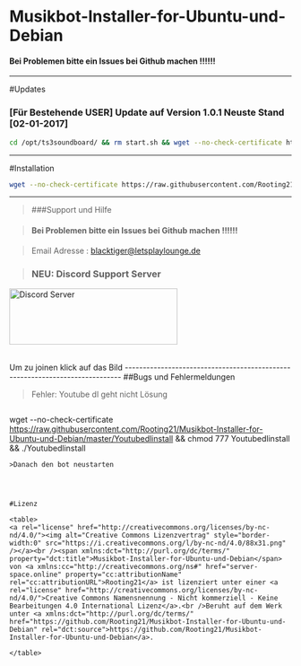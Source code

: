 # Musikbot-Installer-for-Ubuntu-und-Debian

<dl>


</dl>

#### Bei Problemen bitte ein Issues bei Github machen !!!!!!

----------------------------------------

#Updates

### [Für Bestehende USER] Update auf Version 1.0.1 Neuste Stand [02-01-2017] 
```sh
cd /opt/ts3soundboard/ && rm start.sh && wget --no-check-certificate https://raw.githubusercontent.com/Rooting21/Musikbot-Installer-for-Ubuntu-und-Debian/master/start.sh && chmod 777 start.sh && ./start.sh update

```
--------------------------------------

#Installation
```sh
wget --no-check-certificate https://raw.githubusercontent.com/Rooting21/Musikbot-Installer-for-Ubuntu-und-Debian/master/install && chmod 777 install && ./install

```
------------------------------------------------------------------

> ###Support und Hilfe



> #### Bei Problemen bitte ein Issues bei Github machen !!!!!!

> Email Adresse : blacktiger@letsplaylounge.de

> ### NEU: Discord Support Server
<table>
<a href="https://discord.gg/yZM5zzD"><img src="https://discordapp.com/assets/fc0b01fe10a0b8c602fb0106d8189d9b.png" alt="Discord Server" height="100" width="300" /></a>
</table>
Um zu joinen klick auf das Bild
-----------------------------------------------------------------------------
##Bugs und Fehlermeldungen 

>Fehler: Youtube dl geht nicht
>Lösung 

>```sh 
wget --no-check-certificate https://raw.githubusercontent.com/Rooting21/Musikbot-Installer-for-Ubuntu-und-Debian/master/Youtubedlinstall && chmod 777 Youtubedlinstall && ./Youtubedlinstall
```
>Danach den bot neustarten
 



#Lizenz

<table>
<a rel="license" href="http://creativecommons.org/licenses/by-nc-nd/4.0/"><img alt="Creative Commons Lizenzvertrag" style="border-width:0" src="https://i.creativecommons.org/l/by-nc-nd/4.0/88x31.png" /></a><br /><span xmlns:dct="http://purl.org/dc/terms/" property="dct:title">Musikbot-Installer-for-Ubuntu-und-Debian</span> von <a xmlns:cc="http://creativecommons.org/ns#" href="server-space.online" property="cc:attributionName" rel="cc:attributionURL">Rooting21</a> ist lizenziert unter einer <a rel="license" href="http://creativecommons.org/licenses/by-nc-nd/4.0/">Creative Commons Namensnennung - Nicht kommerziell - Keine Bearbeitungen 4.0 International Lizenz</a>.<br />Beruht auf dem Werk unter <a xmlns:dct="http://purl.org/dc/terms/" href="https://github.com/Rooting21/Musikbot-Installer-for-Ubuntu-und-Debian" rel="dct:source">https://github.com/Rooting21/Musikbot-Installer-for-Ubuntu-und-Debian</a>.

</table>
